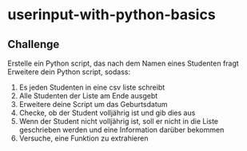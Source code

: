 # userinput-with-python-basics


## Challenge
Erstelle ein Python script, das nach dem Namen eines Studenten fragt
Erweitere dein Python script, sodass:
1. Es jeden Studenten in eine csv liste schreibt
2. Alle Studenten der Liste am Ende ausgebt
3. Erweitere deine Script um das Geburtsdatum
4. Checke, ob der Student volljährig ist und gib dies aus
5. Wenn der Student nicht volljährig ist, soll er nicht in die Liste geschrieben werden und eine Information darüber bekommen
6. Versuche, eine Funktion zu extrahieren
